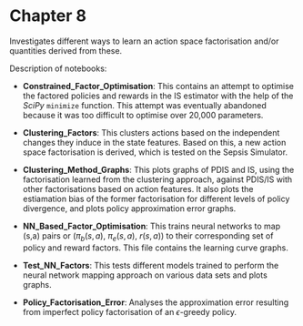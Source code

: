 # Chapter 8
Investigates different ways to learn an action space factorisation and/or quantities derived from these.

Description of notebooks:

- **Constrained_Factor_Optimisation**: This contains an attempt to optimise the factored policies and rewards in the IS estimator with the help of the *SciPy* `minimize` function. This attempt was eventually abandoned because it was too difficult to optimise over 20,000 parameters.

- **Clustering_Factors**: This clusters actions based on the independent changes they induce in the state features. Based on this, a new action space factorisation is derived, which is tested on the Sepsis Simulator.

- **Clustering_Method_Graphs**: This plots graphs of PDIS and IS, using the factorisation learned from the clustering approach, against PDIS/IS with other factorisations based on action features. It also plots the estiamation bias of the former factorisation for different levels of policy divergence, and plots policy approximation error graphs.

- **NN_Based_Factor_Optimisation**: This trains neural networks to map (s,a) pairs or ($\pi_b(s,a)$, $\pi_e(s,a)$, $r(s,a)$) to their corresponding set of policy and reward factors. This file contains the learning curve graphs.

- **Test_NN_Factors**: This tests different models trained to perform the neural network mapping approach on various data sets and plots graphs.

- **Policy_Factorisation_Error**: Analyses the approximation error resulting from imperfect policy factorisation of an $\epsilon$-greedy policy.